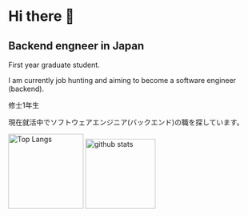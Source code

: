 # Hi there 👋
## Backend engneer in Japan
First year graduate student.

I am currently job hunting and aiming to become a software engineer (backend).

修士1年生

現在就活中でソフトウェアエンジニア(バックエンド)の職を探しています。

<p align="left"> 
  <img alt="Top Langs" height="150px" src="https://github-readme-stats.vercel.app/api/top-langs/?username=Fujiwara-kun&layout=compact&show_icons=true&theme=onedark" />
  <img alt="github stats" height="140px" src="https://github-readme-stats.vercel.app/api?username=Fujiwara-kun&theme=onedark&show_icons=ture" />
</p>
<!--
**Fujiwara-kun/Fujiwara-kun** is a ✨ _special_ ✨ repository because its `README.md` (this file) appears on your GitHub profile.

Here are some ideas to get you started:

- 🔭 I’m currently working on ...
- 🌱 I’m currently learning ...
- 👯 I’m looking to collaborate on ...
- 🤔 I’m looking for help with ...
- 💬 Ask me about ...
- 📫 How to reach me: ...
- 😄 Pronouns: ...
- ⚡ Fun fact: ...
-->
